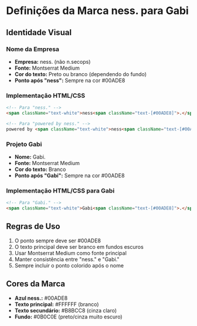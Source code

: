 # Definições da Marca ness. para Gabi

## Identidade Visual

### Nome da Empresa
- **Empresa:** ness. (não n.secops)
- **Fonte:** Montserrat Medium
- **Cor do texto:** Preto ou branco (dependendo do fundo)
- **Ponto após "ness":** Sempre na cor #00ADE8

### Implementação HTML/CSS
```html
<!-- Para "ness." -->
<span className="text-white">ness<span className="text-[#00ADE8]">.</span></span>

<!-- Para "powered by ness." -->
powered by <span className="text-white">ness<span className="text-[#00ADE8]">.</span></span>
```

### Projeto Gabi
- **Nome:** Gabi.
- **Fonte:** Montserrat Medium
- **Cor do texto:** Branco
- **Ponto após "Gabi":** Sempre na cor #00ADE8

### Implementação HTML/CSS para Gabi
```html
<!-- Para "Gabi." -->
<span className="text-white">Gabi<span className="text-[#00ADE8]">.</span></span>
```

## Regras de Uso
1. O ponto sempre deve ser #00ADE8
2. O texto principal deve ser branco em fundos escuros
3. Usar Montserrat Medium como fonte principal
4. Manter consistência entre "ness." e "Gabi."
5. Sempre incluir o ponto colorido após o nome

## Cores da Marca
- **Azul ness.:** #00ADE8
- **Texto principal:** #FFFFFF (branco)
- **Texto secundário:** #B8BCC8 (cinza claro)
- **Fundo:** #0B0C0E (preto/cinza muito escuro)
